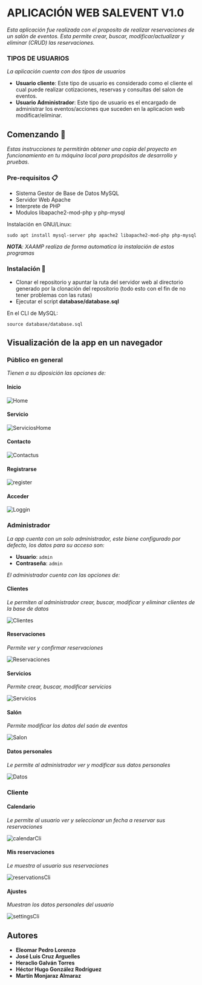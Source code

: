 # APLICACIÓN WEB SALEVENT V1.0
_Esta aplicación fue realizada con el proposito de realizar reservaciones de un salón de eventos. Esta permite crear, buscar, modificar/actualizar y eliminar (CRUD) las reservaciones._

### TIPOS DE USUARIOS
_La aplicación cuenta con dos tipos de usuarios_
- **Usuario cliente**: Este tipo de usuario es considerado como el cliente el cual puede realizar cotizaciones, reservas y consultas del salon de eventos.
- **Usuario Administrador**: Este tipo de usuario es el encargado de administrar los eventos/acciones que suceden en la aplicacion web modificar/eliminar.


## Comenzando 🚀
_Estas instrucciones te permitirán obtener una copia del proyecto en funcionamiento en tu máquina local para propósitos de desarrollo y pruebas._

### Pre-requisitos 📋
* Sistema Gestor de Base de Datos MySQL
* Servidor Web Apache
* Interprete de PHP
* Modulos libapache2-mod-php y php-mysql

Instalación en GNU/Linux:
```
sudo apt install mysql-server php apache2 libapache2-mod-php php-mysql
```

_**NOTA**: XAAMP realiza de forma automatica la instalación de estos programas_

### Instalación 🔧
* Clonar el repositorio y apuntar la ruta del servidor web al directorio generado por la clonación del repositorio (todo esto con el fin de no tener problemas con las rutas)
* Ejecutar el script **database/database.sql**

En el CLI de MySQL:
```
source database/database.sql
```

## Visualización de la app en un navegador
### Público en general
_Tienen a su diposición las opciones de:_
#### Inicio
![Home](https://user-images.githubusercontent.com/53574794/97446729-64f81980-18f4-11eb-819b-98a7df389313.PNG)
#### Servicio
![ServiciosHome](https://user-images.githubusercontent.com/53574794/97455568-9cb78f00-18fd-11eb-873b-267605285f53.PNG)
#### Contacto
![Contactus](https://user-images.githubusercontent.com/53574794/97446711-5f9acf00-18f4-11eb-98cf-db54758f1193.PNG)
#### Registrarse
![register](https://user-images.githubusercontent.com/53574794/97475838-5a00b180-1913-11eb-94b7-5ee951aaacd3.png)
#### Acceder
![Loggin](https://user-images.githubusercontent.com/53574794/97446749-6b869100-18f4-11eb-8f68-8dac6b451d61.PNG)

### Administrador
_La app cuenta con un solo administrador, este biene configurado por defecto, los datos para su acceso son:_
 - **Usuario**: `admin`
 - **Contraseña**: `admin`

_El administrador cuenta con las opciones de:_
#### Clientes
_Le permiten al administrador crear, buscar, modificar y eliminar clientes de la base de datos_

![Clientes](https://user-images.githubusercontent.com/53574794/97446699-5ad61b00-18f4-11eb-9ae4-aa5de24e1641.PNG)

#### Reservaciones
_Permite ver y confirmar reservaciones_

![Reservaciones](https://user-images.githubusercontent.com/53574794/97446765-6fb2ae80-18f4-11eb-9291-35e4ff6ee4c6.PNG)

#### Servicios
_Permite crear, buscar, modificar servicios_

![Servicios](https://user-images.githubusercontent.com/53574794/97446797-75a88f80-18f4-11eb-9619-8f50b3ec760b.PNG)


#### Salón
_Permite modificar los datos del saón de eventos_

![Salon](https://user-images.githubusercontent.com/53574794/97446778-72ad9f00-18f4-11eb-91a1-4d9833975c6d.PNG)


#### Datos personales
_Le permite al administrador ver y modificar sus datos personales_

![Datos](https://user-images.githubusercontent.com/53574794/97446722-6295bf80-18f4-11eb-8b2d-f5437912b6fb.PNG)

### Cliente
#### Calendario
_Le permite al usuario ver y seleccionar un fecha a reservar sus reservaciones_

![calendarCli](https://user-images.githubusercontent.com/53574794/97474771-135e8780-1912-11eb-9873-df7a0730bcc5.PNG)

#### Mis reservaciones
_Le muestra al usuario sus reservaciones_

![reservationsCli](https://user-images.githubusercontent.com/53574794/97475294-b0212500-1912-11eb-9d35-6c18b798e5b4.PNG)

#### Ajustes
_Muestran los datos personales del usuario_

![settingsCli](https://user-images.githubusercontent.com/53574794/97475421-db0b7900-1912-11eb-88f8-c5934c84253c.PNG)

## Autores
* **Eleomar Pedro Lorenzo**
* **José Luis Cruz Arguelles**
* **Heraclio Galván Torres**
* **Héctor Hugo González Rodríguez**
* **Martín Monjaraz Almaraz**